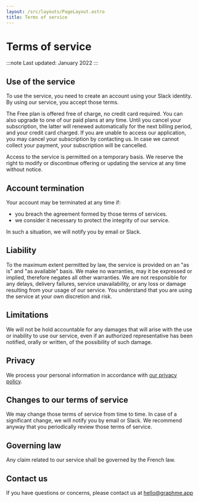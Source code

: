 ```yaml
---
layout: /src/layouts/PageLayout.astro
title: Terms of service
---
```


# Terms of service

:::note
Last updated: January 2022
:::

## Use of the service

To use the service, you need to create an account using your Slack identity.
By using our service, you accept those terms.

The Free plan is offered free of charge, no credit card required.
You can also upgrade to one of our paid plans at any time.
Until you cancel your subscription, the latter will renewed automatically for the next billing period, and your credit card charged.
If you are unable to access our application, you may cancel your subscription by contacting us.
In case we cannot collect your payment, your subscription will be cancelled.

Access to the service is permitted on a temporary basis.
We reserve the right to modify or discontinue offering or updating the service at any time without notice.

## Account termination

Your account may be terminated at any time if:
* you breach the agreement formed by those terms of services.
* we consider it necessary to protect the integrity of our service.

In such a situation, we will notify you by email or Slack.

## Liability

To the maximum extent permitted by law, the service is provided on an "as is" and "as available" basis.
We make no warranties, may it be expressed or implied, therefore negates all other warranties. 
We are not responsible for any delays, delivery failures, service unavailability, or any loss or damage resulting from your usage of our service.
You understand that you are using the service at your own discretion and risk.

## Limitations

We will not be hold accountable for any damages that will arise with the use or inability to use our service, even if an authorized representative has been notified, orally or written, of the possibility of such damage.

## Privacy

We process your personal information in accordance with [our privacy policy](/privacy).

## Changes to our terms of service

We may change those terms of service from time to time.
In case of a significant change, we will notify you by email or Slack.
We recommend anyway that you periodically review those terms of service.

## Governing law

Any claim related to our service shall be governed by the French law.

## Contact us

If you have questions or concerns, please contact us at hello@graphme.app